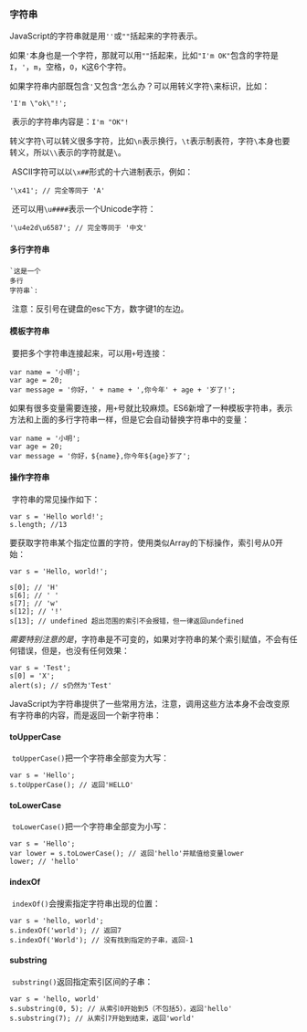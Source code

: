 ### 字符串

​	JavaScript的字符串就是用`''`或`""`括起来的字符表示。

​	如果`'`本身也是一个字符，那就可以用`""`括起来，比如`"I'm OK"`包含的字符是`I`，`'`，`m`，空格，`O`，`K`这6个字符。

​	如果字符串内部既包含`'`又包含`"`怎么办？可以用转义字符`\`来标识，比如：

```
'I'm \"ok\"!';
```

​	表示的字符串内容是：`I'm "OK"!`

​	转义字符`\`可以转义很多字符，比如`\n`表示换行，`\t`表示制表符，字符`\`本身也要转义，所以`\\`表示的字符就是`\`。

​	ASCII字符可以以`\x##`形式的十六进制表示，例如：

```
'\x41'; // 完全等同于 'A'
```

​	还可以用`\u####`表示一个Unicode字符：

```
'\u4e2d\u6587'; // 完全等同于 '中文'
```



#### 多行字符串

```
`这是一个
多行
字符串`:
```

​	注意：反引号在键盘的esc下方，数字键1的左边。



#### 模板字符串

​	要把多个字符串连接起来，可以用`+`号连接：

```
var name = '小明';
var age = 20;
var message = '你好，' + name + ',你今年' + age + '岁了!';
```

​	如果有很多变量需要连接，用`+`号就比较麻烦。ES6新增了一种模板字符串，表示方法和上面的多行字符串一样，但是它会自动替换字符串中的变量：

```
var name = '小明';
var age = 20;
var message = '你好，${name},你今年${age}岁了';
```



#### 操作字符串

​	字符串的常见操作如下：

```
var s = 'Hello world!';
s.length; //13
```

​	要获取字符串某个指定位置的字符，使用类似Array的下标操作，索引号从0开始：

```
var s = 'Hello, world!';

s[0]; // 'H'
s[6]; // ' '
s[7]; // 'w'
s[12]; // '!'
s[13]; // undefined 超出范围的索引不会报错，但一律返回undefined
```

​	*需要特别注意的是*，字符串是不可变的，如果对字符串的某个索引赋值，不会有任何错误，但是，也没有任何效果：

```
var s = 'Test';
s[0] = 'X';
alert(s); // s仍然为'Test'
```

​	JavaScript为字符串提供了一些常用方法，注意，调用这些方法本身不会改变原有字符串的内容，而是返回一个新字符串：

#### toUpperCase

​	`toUpperCase()`把一个字符串全部变为大写：

```
var s = 'Hello';
s.toUpperCase(); // 返回'HELLO'
```

#### toLowerCase

​	`toLowerCase()`把一个字符串全部变为小写：

```
var s = 'Hello';
var lower = s.toLowerCase(); // 返回'hello'并赋值给变量lower
lower; // 'hello'
```

#### indexOf

​	`indexOf()`会搜索指定字符串出现的位置：

```
var s = 'hello, world';
s.indexOf('world'); // 返回7
s.indexOf('World'); // 没有找到指定的子串，返回-1
```

#### substring

​	`substring()`返回指定索引区间的子串：

```
var s = 'hello, world'
s.substring(0, 5); // 从索引0开始到5（不包括5），返回'hello'
s.substring(7); // 从索引7开始到结束，返回'world'
```



​	